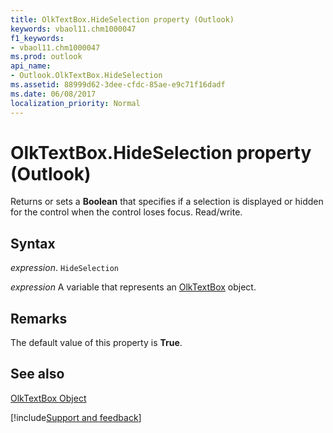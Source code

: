 ```yaml
---
title: OlkTextBox.HideSelection property (Outlook)
keywords: vbaol11.chm1000047
f1_keywords:
- vbaol11.chm1000047
ms.prod: outlook
api_name:
- Outlook.OlkTextBox.HideSelection
ms.assetid: 88999d62-3dee-cfdc-85ae-e9c71f16dadf
ms.date: 06/08/2017
localization_priority: Normal
---
```



# OlkTextBox.HideSelection property (Outlook)

Returns or sets a  **Boolean** that specifies if a selection is displayed or hidden for the control when the control loses focus. Read/write.


## Syntax

_expression_. `HideSelection`

_expression_ A variable that represents an [OlkTextBox](Outlook.OlkTextBox.md) object.


## Remarks

The default value of this property is  **True**.


## See also


[OlkTextBox Object](Outlook.OlkTextBox.md)

[!include[Support and feedback](~/includes/feedback-boilerplate.md)]